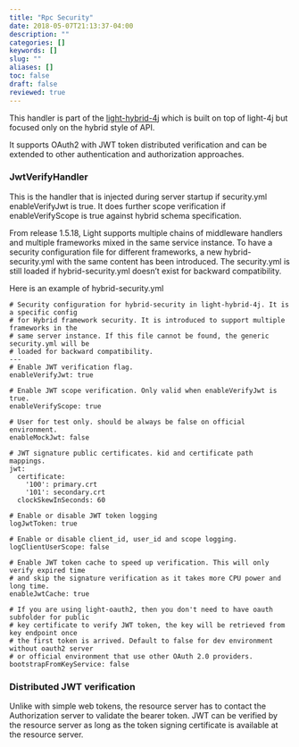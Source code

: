 ```yaml
---
title: "Rpc Security"
date: 2018-05-07T21:13:37-04:00
description: ""
categories: []
keywords: []
slug: ""
aliases: []
toc: false
draft: false
reviewed: true
---
```

This handler is part of the [light-hybrid-4j][] which is built on top of light-4j but focused only on the hybrid style of API.

It supports OAuth2 with JWT token distributed verification and can be extended to other authentication and authorization approaches. 

### JwtVerifyHandler

This is the handler that is injected during server startup if security.yml enableVerifyJwt is true. It does further scope verification if enableVerifyScope is true against hybrid schema specification.

From release 1.5.18, Light supports multiple chains of middleware handlers and multiple frameworks mixed in the same service instance. To have a security configuration file for different frameworks, a new hybrid-security.yml with the same content has been introduced. The security.yml is still loaded if hybrid-security.yml doesn’t exist for backward compatibility.

Here is an example of hybrid-security.yml

```
# Security configuration for hybrid-security in light-hybrid-4j. It is a specific config
# for Hybrid framework security. It is introduced to support multiple frameworks in the
# same server instance. If this file cannot be found, the generic security.yml will be
# loaded for backward compatibility.
---
# Enable JWT verification flag.
enableVerifyJwt: true

# Enable JWT scope verification. Only valid when enableVerifyJwt is true.
enableVerifyScope: true

# User for test only. should be always be false on official environment.
enableMockJwt: false

# JWT signature public certificates. kid and certificate path mappings.
jwt:
  certificate:
    '100': primary.crt
    '101': secondary.crt
  clockSkewInSeconds: 60

# Enable or disable JWT token logging
logJwtToken: true

# Enable or disable client_id, user_id and scope logging.
logClientUserScope: false

# Enable JWT token cache to speed up verification. This will only verify expired time
# and skip the signature verification as it takes more CPU power and long time.
enableJwtCache: true

# If you are using light-oauth2, then you don't need to have oauth subfolder for public
# key certificate to verify JWT token, the key will be retrieved from key endpoint once
# the first token is arrived. Default to false for dev environment without oauth2 server
# or official environment that use other OAuth 2.0 providers.
bootstrapFromKeyService: false

```

### Distributed JWT verification

Unlike with simple web tokens, the resource server has to contact the Authorization server to validate the bearer token. JWT can be verified by the resource server as long as the token signing certificate is available at the resource server.

[light-hybrid-4j]: /style/light-hybrid-4j/

